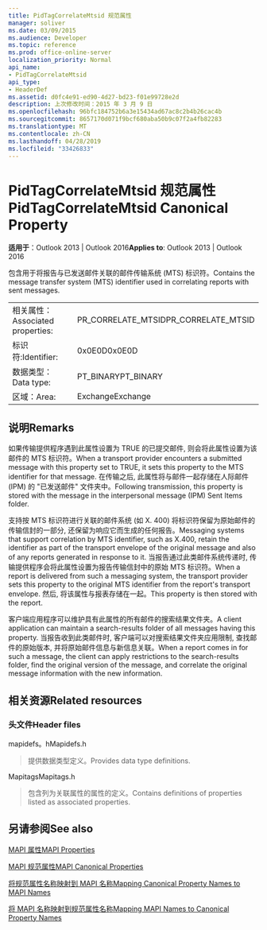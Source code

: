 ```yaml
---
title: PidTagCorrelateMtsid 规范属性
manager: soliver
ms.date: 03/09/2015
ms.audience: Developer
ms.topic: reference
ms.prod: office-online-server
localization_priority: Normal
api_name:
- PidTagCorrelateMtsid
api_type:
- HeaderDef
ms.assetid: d0fc4e91-ed90-4d27-bd23-f01e99728e2d
description: 上次修改时间：2015 年 3 月 9 日
ms.openlocfilehash: 96bfc184752b6a3e15434ad67ac8c2b4b26cac4b
ms.sourcegitcommit: 8657170d071f9bcf680aba50b9c07f2a4fb82283
ms.translationtype: MT
ms.contentlocale: zh-CN
ms.lasthandoff: 04/28/2019
ms.locfileid: "33426833"
---
```

# <a name="pidtagcorrelatemtsid-canonical-property"></a><span data-ttu-id="d51fb-103">PidTagCorrelateMtsid 规范属性</span><span class="sxs-lookup"><span data-stu-id="d51fb-103">PidTagCorrelateMtsid Canonical Property</span></span>

  
  
<span data-ttu-id="d51fb-104">**适用于**：Outlook 2013 | Outlook 2016</span><span class="sxs-lookup"><span data-stu-id="d51fb-104">**Applies to**: Outlook 2013 | Outlook 2016</span></span> 
  
<span data-ttu-id="d51fb-105">包含用于将报告与已发送邮件关联的邮件传输系统 (MTS) 标识符。</span><span class="sxs-lookup"><span data-stu-id="d51fb-105">Contains the message transfer system (MTS) identifier used in correlating reports with sent messages.</span></span>
  
|||
|:-----|:-----|
|<span data-ttu-id="d51fb-106">相关属性：</span><span class="sxs-lookup"><span data-stu-id="d51fb-106">Associated properties:</span></span>  <br/> |<span data-ttu-id="d51fb-107">PR_CORRELATE_MTSID</span><span class="sxs-lookup"><span data-stu-id="d51fb-107">PR_CORRELATE_MTSID</span></span>  <br/> |
|<span data-ttu-id="d51fb-108">标识符:</span><span class="sxs-lookup"><span data-stu-id="d51fb-108">Identifier:</span></span>  <br/> |<span data-ttu-id="d51fb-109">0x0E0D</span><span class="sxs-lookup"><span data-stu-id="d51fb-109">0x0E0D</span></span>  <br/> |
|<span data-ttu-id="d51fb-110">数据类型：</span><span class="sxs-lookup"><span data-stu-id="d51fb-110">Data type:</span></span>  <br/> |<span data-ttu-id="d51fb-111">PT_BINARY</span><span class="sxs-lookup"><span data-stu-id="d51fb-111">PT_BINARY</span></span>  <br/> |
|<span data-ttu-id="d51fb-112">区域：</span><span class="sxs-lookup"><span data-stu-id="d51fb-112">Area:</span></span>  <br/> |<span data-ttu-id="d51fb-113">Exchange</span><span class="sxs-lookup"><span data-stu-id="d51fb-113">Exchange</span></span>  <br/> |
   
## <a name="remarks"></a><span data-ttu-id="d51fb-114">说明</span><span class="sxs-lookup"><span data-stu-id="d51fb-114">Remarks</span></span>

<span data-ttu-id="d51fb-115">如果传输提供程序遇到此属性设置为 TRUE 的已提交邮件, 则会将此属性设置为该邮件的 MTS 标识符。</span><span class="sxs-lookup"><span data-stu-id="d51fb-115">When a transport provider encounters a submitted message with this property set to TRUE, it sets this property to the MTS identifier for that message.</span></span> <span data-ttu-id="d51fb-116">在传输之后, 此属性将与邮件一起存储在人际邮件 (IPM) 的 "已发送邮件" 文件夹中。</span><span class="sxs-lookup"><span data-stu-id="d51fb-116">Following transmission, this property is stored with the message in the interpersonal message (IPM) Sent Items folder.</span></span>
  
<span data-ttu-id="d51fb-117">支持按 MTS 标识符进行关联的邮件系统 (如 X. 400) 将标识符保留为原始邮件的传输信封的一部分, 还保留为响应它而生成的任何报告。</span><span class="sxs-lookup"><span data-stu-id="d51fb-117">Messaging systems that support correlation by MTS identifier, such as X.400, retain the identifier as part of the transport envelope of the original message and also of any reports generated in response to it.</span></span> <span data-ttu-id="d51fb-118">当报告通过此类邮件系统传递时, 传输提供程序会将此属性设置为报告传输信封中的原始 MTS 标识符。</span><span class="sxs-lookup"><span data-stu-id="d51fb-118">When a report is delivered from such a messaging system, the transport provider sets this property to the original MTS identifier from the report's transport envelope.</span></span> <span data-ttu-id="d51fb-119">然后, 将该属性与报表存储在一起。</span><span class="sxs-lookup"><span data-stu-id="d51fb-119">This property is then stored with the report.</span></span>
  
<span data-ttu-id="d51fb-120">客户端应用程序可以维护具有此属性的所有邮件的搜索结果文件夹。</span><span class="sxs-lookup"><span data-stu-id="d51fb-120">A client application can maintain a search-results folder of all messages having this property.</span></span> <span data-ttu-id="d51fb-121">当报告收到此类邮件时, 客户端可以对搜索结果文件夹应用限制, 查找邮件的原始版本, 并将原始邮件信息与新信息关联。</span><span class="sxs-lookup"><span data-stu-id="d51fb-121">When a report comes in for such a message, the client can apply restrictions to the search-results folder, find the original version of the message, and correlate the original message information with the new information.</span></span>
  
## <a name="related-resources"></a><span data-ttu-id="d51fb-122">相关资源</span><span class="sxs-lookup"><span data-stu-id="d51fb-122">Related resources</span></span>

### <a name="header-files"></a><span data-ttu-id="d51fb-123">头文件</span><span class="sxs-lookup"><span data-stu-id="d51fb-123">Header files</span></span>

<span data-ttu-id="d51fb-124">mapidefs。h</span><span class="sxs-lookup"><span data-stu-id="d51fb-124">Mapidefs.h</span></span>
  
> <span data-ttu-id="d51fb-125">提供数据类型定义。</span><span class="sxs-lookup"><span data-stu-id="d51fb-125">Provides data type definitions.</span></span>
    
<span data-ttu-id="d51fb-126">Mapitags</span><span class="sxs-lookup"><span data-stu-id="d51fb-126">Mapitags.h</span></span>
  
> <span data-ttu-id="d51fb-127">包含列为关联属性的属性的定义。</span><span class="sxs-lookup"><span data-stu-id="d51fb-127">Contains definitions of properties listed as associated properties.</span></span>
    
## <a name="see-also"></a><span data-ttu-id="d51fb-128">另请参阅</span><span class="sxs-lookup"><span data-stu-id="d51fb-128">See also</span></span>



[<span data-ttu-id="d51fb-129">MAPI 属性</span><span class="sxs-lookup"><span data-stu-id="d51fb-129">MAPI Properties</span></span>](mapi-properties.md)
  
[<span data-ttu-id="d51fb-130">MAPI 规范属性</span><span class="sxs-lookup"><span data-stu-id="d51fb-130">MAPI Canonical Properties</span></span>](mapi-canonical-properties.md)
  
[<span data-ttu-id="d51fb-131">将规范属性名称映射到 MAPI 名称</span><span class="sxs-lookup"><span data-stu-id="d51fb-131">Mapping Canonical Property Names to MAPI Names</span></span>](mapping-canonical-property-names-to-mapi-names.md)
  
[<span data-ttu-id="d51fb-132">将 MAPI 名称映射到规范属性名称</span><span class="sxs-lookup"><span data-stu-id="d51fb-132">Mapping MAPI Names to Canonical Property Names</span></span>](mapping-mapi-names-to-canonical-property-names.md)

